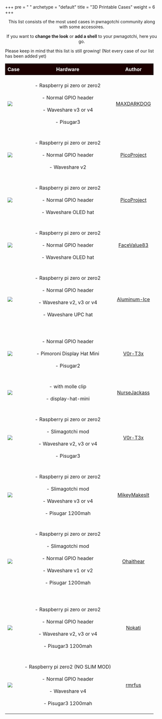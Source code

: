 +++
pre = "<i class='fas fa-box-open'></i> "
archetype = "default"
title = "3D Printable Cases"
weight = 6
+++

<style>

td {
  padding: 0.5rem;
}

th {
background: #1c0000;
padding: 0.5rem;
color: #fff !important;
}

img {
  max-width: 100% !important; /* Ensure images don't exceed the width of their container */
  height: auto !important;    /* Maintain the aspect ratio of the image */
  display: block !important;   /* Remove extra space below images */
  margin: 0 auto !important;   /* Center images within their container */
}

th {
background: #30000;
padding: 0.5rem;
color: #fff !important;
}


</style>

<p style="text-align: center;">This list consists of the most used cases in pwnagotchi community along with some accesoires.</p>
  <p style="text-align: center;">If you want to <strong>change the look</strong> or <strong>add a shell</strong> to your pwnagotchi, here you go.</p>
<p>Please keep in mind that this list is still growing! (Not every case of our list has been added yet)</p>
<div>

<table>
  <thead>
    <tr>
      <th style="text-align: center;">Case</th>
      <th style="text-align: center;">Hardware</th>
      <th style="text-align: center;">Author</th>
    </tr>
  </thead>
  <tbody>
  <tr>
  <td><p align="center" dir="auto"><animated-image data-catalyst=""><a target="_blank" rel="noopener noreferrer" href="https://cults3d.com/en/3d-model/gadget/coque-pwnagotchi-waveshare3-pisugar3-et-protection-d-ecran-plexiglass" data-target="animated-image.originalLink"><img src="https://files.cults3d.com/uploaders/24091331/illustration-file/75bcd664-bda6-4743-8067-54f6f527a808/20230508_111605.jpg" height="300" style="max-width: 100%; display: inline-block;" data-target="animated-image.originalImage"></a>
        <span class="AnimatedImagePlayer" data-target="animated-image.player" hidden="">
          <a data-target="animated-image.replacedLink" class="AnimatedImagePlayer-images" href="https://cults3d.com/en/3d-model/gadget/coque-pwnagotchi-waveshare3-pisugar3-et-protection-d-ecran-plexiglass" target="_blank"> </span>
  <td><p style="text-align: center;">- Raspberry pi zero or zero2 <br></br>
            - Normal GPIO header<br></br>
            - Waveshare v3 or v4 <br></br>
            - Pisugar3</p></td>
  <td style="text-align: center;"><a href="https://cults3d.com/en/users/maxdarkdog/3d-models" target="_blank">MAXDARKDOG</a></td>
  </tr>
  <tr>
  <td><p align="center" dir="auto"><a target="_blank" rel="noopener noreferrer" href="https://www.thingiverse.com/thing:4511022"><img src="https://img.thingiverse.com/cdn-cgi/image/fit=contain,quality=95/https://cdn.thingiverse.com/assets/ed/c5/89/6f/a4/large_display_pico_cae_eink_I_photo_1_20200629.png" height="300" style="max-width: 100%;"></a></td>
  <td><p style="text-align: center;">
            - Raspberry pi zero or zero2<br></br>
            - Normal GPIO header<br></br>
            - Waveshare v2</p></td>
  <td style="text-align: center;"><a id="centered" href="https://www.thingiverse.com/picoproject/designs" target="_blank">PicoProject</a></td>
  </tr>
  <tr>
  <td><p align="center" dir="auto"><a target="_blank" rel="noopener noreferrer" href="https://www.thingiverse.com/thing:4297526"><img src="https://img.thingiverse.com/cdn-cgi/image/fit=contain,quality=95/https://cdn.thingiverse.com/assets/b9/fa/a1/1f/fb/large_display_pico_case_seriesA_photo5_20200419.png" height="300" style="max-width: 100%;"></a></td>
  <td><p style="text-align: center;">
            - Raspberry pi zero or zero2<br></br>
            - Normal GPIO header<br></br>
            - Waveshare OLED hat</p></td>
  <td style="text-align: center;"><a id="centered" href="https://www.thingiverse.com/picoproject/designs" target="_blank">PicoProject</a></td>
  </tr>
  <tr>
  <td><p align="center" dir="auto"><a target="_blank" rel="noopener noreferrer" href="https://www.thingiverse.com/thing:6046594"><img src="https://img.thingiverse.com/cdn-cgi/image/fit=contain,quality=95/https://cdn.thingiverse.com/assets/33/48/59/16/f4/large_display_3ce863d8-8e96-4158-9f67-1ab39a8ae89b.png" height="300" style="max-width: 100%;"></a></p></td>
  <td><p style="text-align: center;">
              - Raspberry pi zero or zero2<br></br>
              - Normal GPIO header<br></br>
              - Waveshare OLED hat</p></td>
  <td style="text-align: center;"><a id="centered" href="https://www.thingiverse.com/facevalue83/designs" target="_blank">FaceValue83</a></td>  
  </tr>
  <tr>
<td><p align="center" dir="auto"><a target="_blank" rel="noopener noreferrer" href="https://github.com/aluminum-ice/pwnagotchi_rpiz2w_case"><img src="https://user-images.githubusercontent.com/12374267/265144566-e2619066-1524-45c5-ba61-141decb1ceec.jpeg" height="300" style="max-width: 100%;"></a></p></td>
<td><p style="text-align: center;">
- Raspberry pi zero or zero2<br></br>
- Normal GPIO header<br></br>
- Waveshare v2, v3 or v4 <br></br>
- Waveshare UPC hat<br></br>
</p></td>
<td style="text-align: center;"><a id="centered" href="https://github.com/aluminum-ice/" target="_blank">Aluminum-Ice</a></td>  
</tr>
<tr>
<td><p align="center" dir="auto"><a target="_blank" rel="noopener noreferrer" href="https://www.printables.com/de/model/524034-pwnagotchi-case-for-pimoroni-display-hat-mini-and-"><img src="https://media.printables.com/media/prints/524034/images/4238249_9915179b-23d7-46ae-84a3-9c6055dd6778/thumbs/inside/1280x960/jpg/img_20230621_060108.webp" height="300" style="max-width: 100%;"></a></p></td>
<td><p style="text-align: center;">
  - Normal GPIO header<br></br>
  - Pimoroni Display Hat Mini<br></br>
  - Pisugar2</p></td>
<td style="text-align: center;"><a id="centered" href="https://github.com/V0r-T3x/" target="_blank">V0r-T3x</a></td>  
</tr>
<tr>
<td><p align="center" dir="auto"><a target="_blank" rel="noopener noreferrer" href="https://www.printables.com/de/model/618355-pwnagotchi-display-hat-mini-w-molle-clip"><img src="https://media.printables.com/media/prints/618355/stls/4905622_2f0cde70-f54c-4ef0-8b84-2af65c6bfc9e_19e8d12e-29b8-4afc-aaca-2632ed00bda4/thumbs/cover/320x240/png/pwnagotchi-dhm-molle_preview.webp" height="300" style="max-width: 100%;"></a></p></td>
<td><p style="text-align: center;">
  - with molle clip<br></br>
  - display-hat-mini</p></td>
<td style="text-align: center;"><a id="centered" href="https://github.com/Sniffleupagus/" target="_blank">NurseJackass</a></td>  
</tr>
<tr>
<td><p align="center" dir="auto"><a target="_blank" rel="noopener noreferrer" href="https://cults3d.com/en/3d-model/gadget/slimagotchi-waveshare3-pisugar3-shell-and-screen-protector-plexiglass"><img src="https://files.cults3d.com/uploaders/29237791/illustration-file/acf63228-18e2-42ab-8567-89b23c8b7541/IMG_20230912_194744__01.jpg" height="300" style="max-width: 100%;"></a></p></td>
<td><p style="text-align: center;">
  - Raspberry pi zero or zero2<br></br>
  - Slimagotchi mod<br></br>
  - Waveshare v2, v3 or v4<br></br>
  - Pisugar3</p></td>
<td style="text-align: center;"><a id="centered" href="https://github.com/V0r-T3x/" target="_blank">V0r-T3x</a></td>  
</tr>
<tr>
<td><p align="center" dir="auto"><a target="_blank" rel="noopener noreferrer" href="https://www.printables.com/de/model/168536-pwnagotchi-case-wavesharev2-low-profile-pisugar-12"><img src="https://media.printables.com/media/prints/168536/images/1576992_b0cb29c7-8f4d-4c77-8f57-2fc55b4ee4ad/thumbs/inside/1280x960/jpeg/img_1057_168536.webp" height="300" style="max-width: 100%;"></a></p></td>
<td><p style="text-align: center;">
  - Raspberry pi zero or zero2<br></br>
  - Slimagotchi mod<br></br>
  - Waveshare v3 or v4 <br></br>
  - Pisugar 1200mah</p></td>
<td style="text-align: center;"><a id="centered" href="https://www.printables.com/de/@mikeymakesit" target="_blank">MikeyMakesIt</a></td>  
</tr>
<tr>
<td><p align="center" dir="auto"><a target="_blank" rel="noopener noreferrer" href="https://www.thingiverse.com/thing:3920904"><img src="https://img.thingiverse.com/cdn-cgi/image/fit=contain,quality=95/https://cdn.thingiverse.com/assets/c6/72/b3/2a/60/large_display_IMG_5243.JPG" height="300" style="max-width: 100%;"></a></p></td>
<td><p style="text-align: center;">
  - Raspberry pi zero or zero2<br></br>
  - Slimagotchi mod<br></br>
  - Normal GPIO header<br></br>
  - Waveshare v1 or v2 <br></br>
  - Pisugar 1200mah<br></br>
  </p></td>
<td style="text-align: center;"><a id="centered" href="https://www.thingiverse.com/ohaithear/designs" target="_blank">Ohaithear</a></td>  
</tr>
<tr>
<td><p align="center" dir="auto"><a target="_blank" rel="noopener noreferrer" href="https://www.thingiverse.com/thing:5450141"><img src="https://img.thingiverse.com/cdn-cgi/image/fit=contain,quality=95/https://cdn.thingiverse.com/assets/8f/72/0e/0b/0b/large_display_68105262175__E5001BDA-82E5-4F40-BB45-84BB6F713BB7.jpeg" height="300" style="max-width: 100%;"></a></p></td>
<td><p style="text-align: center;">
  - Raspberry pi zero or zero2<br></br>
  - Normal GPIO header<br></br>
  - Waveshare v2, v3 or v4<br></br>
  - Pisugar3 1200mah</p></td>
<td style="text-align: center;"><a id="centered" href="https://www.thingiverse.com/nokati/designs" target="_blank">Nokati</a></td>  
</tr>
<tr>
<td><p align="center" dir="auto"><a target="_blank" rel="noopener noreferrer" href="https://www.thingiverse.com/thing:5450141"><img src="https://cdn.thingiverse.com/assets/44/b0/63/76/9d/large_display_f150a2fc-e52c-4d80-95fe-973d7dd1eb2b.jpeg" height="300" style="max-width: 100%;"></a></p></td>
<td><p style="text-align: center;">
  - Raspberry pi zero2 (NO SLIM MOD) <br></br>
  - Normal GPIO header<br></br>
  - Waveshare v4<br></br>
  - Pisugar3 1200mah</p></td>
<td style="text-align: center;"><a id="centered" href="https://www.thingiverse.com/rmrfus/designs" target="_blank">rmrfus</a></td>  
</tr>
<!--
<tr>
<td><p align="center" dir="auto"><a target="_blank" rel="noopener noreferrer" href="project-link"><img src="img-link" height="300" style="max-width: 100%;"></a></p></td>
<td><p style="text-align: center;">
  - Raspberry pi zero or zero2<br></br>
  - Normal GPIO header<br></br>
  - Waveshare v2 or v3<br></br>
  - Pisugar3 1200mah</p></td>
<td style="text-align: center;"><a id="centered" href="-link" target="_blank">Author</a></td>  
</tr>
-->
  </tbody>
  </table>




</div>

<br></br>




  <div id="navigation">
      

  </div>

  </section>
  
  <div style="left: -1000px; overflow: scroll; position: absolute; top: -1000px; border: none; box-sizing: content-box; height: 200px; margin: 0px; padding: 0px; width: 200px;">
    <div style="border: none; box-sizing: content-box; height: 200px; margin: 0px; padding: 0px; width: 200px;"></div>
  </div>
  <script src="./js/clipboard.min_1619273531.js"></script>
  <script src="./js/perfect-scrollbar.min_1619273531.js"></script>
  <script src="./js/perfect-scrollbar.jquery.min_1619273531.js"></script>
  <script src="./js/jquery.sticky_1619273531.js"></script>
  <script src="./js/featherlight.min_1619273531.js"></script>
  <script src="./js/html5shiv-printshiv.min_1619273531.js"></script>
  <script src="./js/highlight.pack_1619273531.js"></script>
  <script>hljs.initHighlightingOnLoad();</script>
  <script src="./js/modernizr.custom.71422_1619273531.js"></script>
  <script src="./js/learn_1619273531.js"></script>
  <script src="./js/hugo-learn_1619273531.js"></script>

  <link href="./mermaid/mermaid_1619273531.css" type="text/css" rel="stylesheet">
  <script src="./mermaid/mermaid_1619273531.js"></script>
  <script>
      mermaid.initialize({ startOnLoad: true });
  </script>
  <script async="" defer="" src="../../buttons.github.io/buttons.js"></script>

<script async="" src="../../platform.twitter.com/widgets.js" charset="utf-8"></script>

<script type="text/javascript">
var gaJsHost = (("https:" == document.location.protocol) ? "https://ssl." : "http://www.");
document.write(unescape("%3Cscript src='" + gaJsHost + "google-analytics.com/ga.js' type='text/javascript'%3E%3C/script%3E"));
</script><script src="../../ssl.google-analytics.com/ga.js" type="text/javascript"></script>
<script type="text/javascript">
try {
var pageTracker = _gat._getTracker("UA-149427491-1");
pageTracker._trackPageview();
} catch(err) {}</script>
